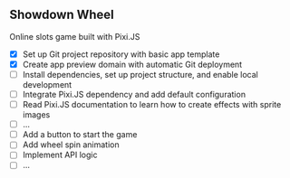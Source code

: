## Showdown Wheel

Online slots game built with Pixi.JS

  - [x] Set up Git project repository with basic app template
  - [x] Create app preview domain with automatic Git deployment
  - [ ] Install dependencies, set up project structure, and enable local development
  - [ ] Integrate Pixi.JS dependency and add default configuration
  - [ ] Read Pixi.JS documentation to learn how to create effects with sprite images
  - [ ] ...
  - [ ] Add a button to start the game
  - [ ] Add wheel spin animation
  - [ ] Implement API logic
  - [ ] ...